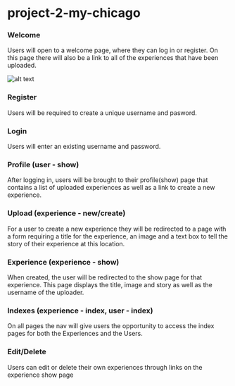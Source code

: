 # project-2-my-chicago

### Welcome

Users will open to a welcome page, where they can log in or register. On this page there will also be a link to all of the experiences that have been uploaded.

![alt text](https://i.imgur.com/yPNK0ml.jpg)


### Register

Users will be required to create a unique username and pasword.


### Login

Users will enter an existing username and password.


### Profile (user - show)

After logging in, users will be brought to their profile(show) page that contains a list of uploaded experiences as well as a link to create a new experience.


### Upload (experience - new/create)

For a user to create a new experience they will be redirected to a page with a form requiring a title for the experience, an image and a text box to tell the story of their experience at this location.


### Experience (experience - show)

When created, the user will be redirected to the show page for that experience. This page displays the title, image and story as well as the username of the uploader.


### Indexes (experience - index, user - index)

On all pages the nav will give users the opportunity to access the index pages for both the Experiences and the Users. 


### Edit/Delete

Users can edit or delete their own experiences through links on the experience show page




